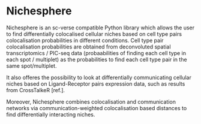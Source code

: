 # Nichesphere

Nichesphere is an sc-verse compatible Python library which allows the user to find differentially colocalised cellular niches based on cell type pairs colocalisation probabilities in 
different conditions. Cell type pair colocalisation probabilities are obtained from deconvoluted spatial transcriptomics / PIC-seq data (probaabilities of finding each cell type in each spot 
/ multiplet) as the probabilities to find each cell type pair in the same spot/multiplet. 

It also offeres the possibility to look at differentially communicating cellular niches based on Ligand-Receptor pairs expression data, such as results from CrossTalkeR [ref.].

Moreover, Nichesphere combines colocalisation and communication networks via communication-weighted colocalisation based distances to find differentially interacting niches.
